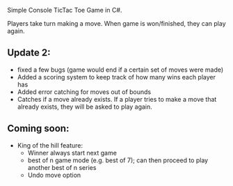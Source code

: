Simple Console TicTac Toe Game in C#.

Players take turn making a move.
When game is won/finished, they can play again.

Update 2:
----------
-   fixed a few bugs (game would end if a certain set of moves were made)
-   Added a scoring system to keep track of how many wins each player has
-   Added error catching for moves out of bounds
-   Catches if a move already exists. If a player tries to make a move that already exists,
    they will be asked to play again.

Coming soon:
------------

-   King of the hill feature:
    * Winner always start next game
    * best of n game mode (e.g. best of 7); can then proceed to play another best of n series
    * Undo move option
